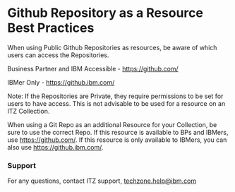 # Github Repository as a Resource Best Practices

When using Public Github Repositories as resources, be aware of which users can access the Repositories.

Business Partner and IBM Accessible - https://github.com/

IBMer Only - https://github.ibm.com/

Note: If the Repositories are Private, they require permissions to be set for users to have access. This is not advisable to be used for a resource on an ITZ Collection.

When using a Git Repo as an additional Resource for your Collection, be sure to use the correct Repo. If this resource is available to BPs and IBMers, use https://github.com/. If this resource is only available to IBMers, you can also use https://github.ibm.com/.




### Support

For any questions, contact ITZ support, techzone.help@ibm.com
